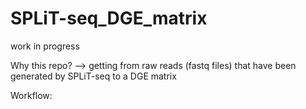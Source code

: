 # SPLiT-seq_DGE_matrix
work in progress

Why this repo?
--> getting from raw reads (fastq files) that have been generated by SPLiT-seq to a DGE matrix

Workflow:
